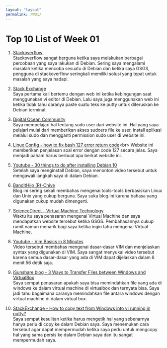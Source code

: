 ```yaml
---
layout: "layout"
permalink: /W01/
---
```


# Top 10 List of Week 01

1. [Stackoverflow](https://stackoverflow.com/)<br>
Stackoverflow sangat berguna ketika saya melakukan berbagai percobaan yang saya lakukan di Debian. Sering saya mengalami masalah ketika mencoba sesuatu di Debian dan ketika saya GSGS, pengguna di stackoverflow seringkali memiliki solusi yang tepat untuk masalah yang saya hadapi.

2. [Stack Exchange](https://unix.stackexchange.com/)<br>
Saya pertama kali bertemu dengan web ini ketika kebingungan saat menggunakan vi editor di Debian. Lalu saya juga menggunakan web ini ketika tidak tahu caranya paste suatu teks ke putty untuk diteruskan ke Debian terminal.

3. [Digital Ocean Community](https://www.digitalocean.com/community)<br>
Saya mempelajari hal tentang sudo user dari website ini. Hal yang saya pelajari mulai dari memberikan akses sudoers file ke user, install aplikasi melalui sudo dan mengganti permission sudo user di website ini.

4. [Linux Config - how to fix bash 127 error return code](https://linuxconfig.org/how-to-fix-bash-127-error-return-code#:~:text=Value%20127%20is%20returned%20by,by%20PATH%20system%20environment%20variable.&text=If%20the%20command%20is%20not,absolute%20full%20path%20to%20it.)<br>
Website ini memberikan penjelasan soal error dengan code 127 secara jelas. Saya menjadi paham harus berbuat apa berkat website ini.

5. [Youtube - 30 things to do after installing Debian 10](https://youtu.be/y7pETJpOQhg)<br>
Setelah saya menginstall Debian, saya menonton video tersebut untuk mengawali langkah saya di dalam Debian.

6. [BanditHijo (R)-Chive](https://bandithijo.github.io/blog/)<br>
Blog ini sering sekali membahas mengenai tools-tools berbasiskan Linux dan Unix yang cukup berguna. Saya suka blog ini karena bahasa yang digunakan cukup mudah dimengerti.

7. [ScienceDirect - Virtual Machine Technology](https://www.sciencedirect.com/topics/computer-science/virtual-machine-technology)<br>
Waktu itu saya penasaran mengenai Virtual Machine dan saya mendapatkan website tersebut ketika GSGS. Pembahasannya cukup rumit namun menarik bagi saya ketika ingin tahu mengenai Virtual Machine.

8. [Youtube - Vim Basics in 8 Minutes](https://www.youtube.com/watch?v=ggSyF1SVFr4&t=80s)<br>
Video tersebut membahas mengenai dasar-dasar VIM dan menjelaskan syntax yang digunakan di VIM. Saya sangat menyukai video tersebut karena semua dasar-dasar yang ada di VIM dapat dijelaskan dalam 8 menit 56 detik saja.

9. [iSunshare blog - 3 Ways to Transfer Files between Windows and VirtualBox](https://www.isunshare.com/blog/3-ways-to-transfer-files-between-windows-and-virtualbox/)<br>
Saya sempat penasaran apakah saya bisa memindahkan file yang ada di windows ke dalam virtual machine di virtualbox dan ternyata bisa. Saya jadi tahu bagaimana caranya memindahkan file antara windows dengan virtual machine di dalam virtual box.

10. [StackExchange - How to copy text from Windows into vi running in putty?](https://unix.stackexchange.com/questions/241995/how-to-copy-text-from-windows-into-vi-running-in-putty)<br>
Saya sempat kesulitan ketika harus mengetik hal yang sebenarnya hanya perlu di copy ke dalam Debian saya. Saya menemukan cara tersebut agar dapat mempermudah ketika saya perlu untuk mengcopy hal yang sama persis ke dalam Debian saya dan itu sangat mempermudah saya.

